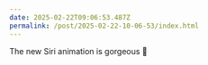 ```yaml
---
date: 2025-02-22T09:06:53.487Z
permalink: /post/2025-02-22-10-06-53/index.html
---
```


The new Siri animation is gorgeous 🎨
